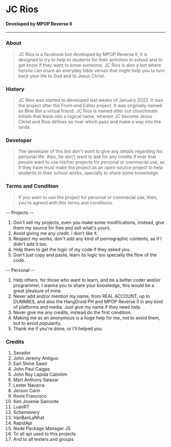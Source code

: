 # JC Rios
#### Developed by MPOP Reverse II
---

### About
> JC Rios is a facebook bot developed by MPOP Reverse II, it is designed to try to help to students for their activities in school and to get know if they want to know someone. JC Rios is also a bot where he/she can share an everyday bible verses that might help you to turn back your life to God and to Jesus Christ.

### History
> JC Rios was started to developed last weeks of January 2022. It was the project after the Front-end Editor project. It was originally named as Bhie Bot a virtual friend. JC Rios is named after our churchmate initials that leads into a logical name, wherein JC become Jesus Christ and Rios defines as river which pass and make a way into the lands.

### Developer
> The developer of this bot don't want to give any details regarding his personal life. Also, he don't want to ask for any credits if ever that people want to use his/her projects for personal or commecial use, as if they have must make the project as an open-source project to help students to their school works, specially to share some knowledge.

### Terms and Condition
> If you want to use the project for personal or commecial use, then, you're agreed with this terms and conditions.

-- Projects --

1. Don't sell my projects, even you make some modifications, instead, give them my source for free and sell what's yours.
2. Avoid giving me any credit. I don't like it.
3. Respect my works, don't add any kind of pornographic contents, as if I didn't add it too.
4. Help them to get the logic of my code if they asked you.
5. Don't just copy and paste, learn its logic too specially the flow of the code.

-- Personal --

1. Help others, for those who want to learn, and be a better coder and/or programmer, I wanna you to share your knowledge, this would be a great pleasure of mine.
2. Never add and/or mention my name, from REAL ACCOUNT, up to DUMMIES, and also the HangDroid PH and MPOP Reverse II in any kind of platforms and media. Just give my name if they need help.
3. Never give me any credits, instead do the first condition.
4. Making me as an anonymous is a huge help for me, not to avoid them, but to avoid popularity.
5. Thank me if you're done, or I'll helped you.

### Credits
1. Savador
2. John Jeremy Antiguo
3. Earl Shine Sawir
4. John Paul Caigas
5. John Roy Lapida Calimlim
6. Mart Anthony Salazar
7. Lester Navarra
8. Jerson Carin
9. Rovie Francisco
10. Ken Jovenie Samonte
11. LuanRT
12. Schemavery
13. VanBanLaNhat
14. RapidApi
15. Node Package Manager JS
16. To all api used to this projects
17. And to all testers and groups